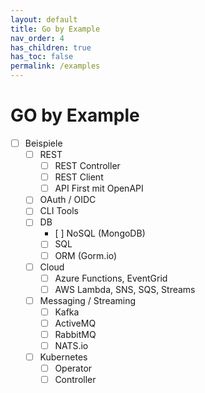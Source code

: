 ```yaml
---
layout: default
title: Go by Example
nav_order: 4
has_children: true
has_toc: false
permalink: /examples
---
```


# GO by Example

- [ ] Beispiele
    - [ ] REST
        - [ ] REST Controller
        - [ ] REST Client
        - [ ] API First mit OpenAPI
    - [ ] OAuth / OIDC
    - [ ] CLI Tools
    - [ ] DB
        - [ ] NoSQL (MongoDB)
        - [ ] SQL
        - [ ] ORM (Gorm.io)
    - [ ] Cloud 
        - [ ] Azure Functions, EventGrid
        - [ ] AWS Lambda, SNS, SQS, Streams 
    - [ ] Messaging / Streaming
        - [ ] Kafka
        - [ ] ActiveMQ
        - [ ] RabbitMQ
        - [ ] NATS.io
    - [ ] Kubernetes
        - [ ] Operator
        - [ ] Controller 